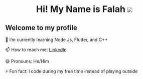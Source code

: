 <h1 align = "center">
  Hi! My Name is Falah
  <img src = "https://giphy.com/embed/yDnsnPmumNuLe">
</h1>
<h2> Welcome to my profile </h2>

<p>🌱 I’m currently learning Node Js, Flutter, and C++</p>
<p>📫 How to reach me: <a href="https://www.linkedin.com/in/falah-asyraf-darmawan-putra-4699b9207/">LinkedIn</a></p>
<p>😄 Pronouns: He/Him</p>
<p>⚡ Fun fact: i code during my free time instead of playing outside</p>

<!--
**DeepSyyy/DeepSyyy** is a ✨ _special_ ✨ repository because its `README.md` (this file) appears on your GitHub profile.

Here are some ideas to get you started:

- 🔭 I’m currently study at on telkom
- 🌱 I’m currently learning ...
- 👯 I’m looking to collaborate on ...
- 🤔 I’m looking for help with ...
- 💬 Ask me about ...
- 📫 How to reach me: ...
- 😄 Pronouns: ...
- ⚡ Fun fact: ...
-->
